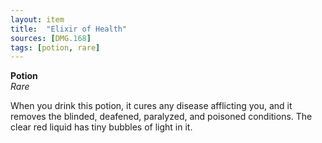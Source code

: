 ```yaml
---
layout: item
title:  "Elixir of Health"
sources: [DMG.168]
tags: [potion, rare]
---
```


**Potion**  
*Rare*

When you drink this potion, it cures any disease afflicting you, and it removes the blinded, deafened, paralyzed, and poisoned conditions. The clear red liquid has tiny bubbles of light in it.